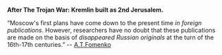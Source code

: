 **After The Trojan War: Kremlin built as 2nd Jerusalem.**

“Moscow's first plans have come down to the present time *in foreign publications*. However, researchers have
no doubt that these publications are made on the basis of *disappeared Russian originals* at the turn of the 16th-17th
centuries.”
-- [A.T.Fomenko](https://chronologia.org/en/how_it_was/06_35.html)
